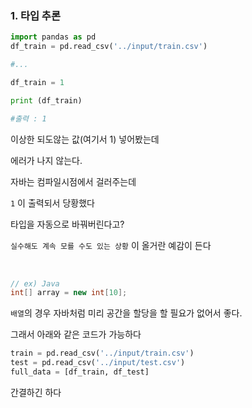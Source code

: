 ### 1. 타입 추론

```python
import pandas as pd
df_train = pd.read_csv('../input/train.csv')

#...

df_train = 1

print (df_train)

#출력 : 1
```

이상한 되도않는 값(여기서 1) 넣어봤는데

에러가 나지 않는다.

자바는 컴파일시점에서 걸러주는데

`1` 이 출력되서 당황했다

타입을 자동으로 바꿔버린다고?

`실수해도 계속 모를 수도 있는 상황` 이 올거란 예감이 든다

&nbsp;
&nbsp;

```java
// ex) Java
int[] array = new int[10];
```

`배열`의 경우 자바처럼 미리 공간을 할당을 할 필요가 없어서 좋다.

그래서 아래와 같은 코드가 가능하다

```python
train = pd.read_csv('../input/train.csv')
test = pd.read_csv('../input/test.csv')
full_data = [df_train, df_test]
```

간결하긴 하다
